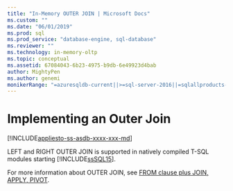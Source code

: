 ```yaml
---
title: "In-Memory OUTER JOIN | Microsoft Docs"
ms.custom: ""
ms.date: "06/01/2019"
ms.prod: sql
ms.prod_service: "database-engine, sql-database"
ms.reviewer: ""
ms.technology: in-memory-oltp
ms.topic: conceptual
ms.assetid: 67084043-6b23-4975-b9db-6e49923d4bab
author: MightyPen
ms.author: genemi
monikerRange: "=azuresqldb-current||>=sql-server-2016||=sqlallproducts-allversions||>=sql-server-linux-2017||=azuresqldb-mi-current"
---
```

# Implementing an Outer Join

[!INCLUDE[appliesto-ss-asdb-xxxx-xxx-md](../../includes/appliesto-ss-asdb-xxxx-xxx-md.md)]

  LEFT and RIGHT OUTER JOIN is supported in natively compiled T-SQL modules starting [!INCLUDE[ssSQL15](../../includes/sssql15-md.md)].  
  
For more information about OUTER JOIN, see [FROM clause plus JOIN, APPLY, PIVOT](../../t-sql/queries/from-transact-sql.md).
